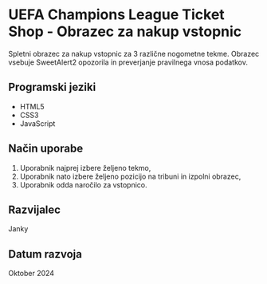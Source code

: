 # UEFA Champions League Ticket Shop - Obrazec za nakup vstopnic

Spletni obrazec za nakup vstopnic za 3 različne nogometne tekme. Obrazec vsebuje SweetAlert2 opozorila in preverjanje pravilnega vnosa podatkov.<br>

## Programski jeziki
- HTML5
- CSS3
- JavaScript

## Način uporabe

1. Uporabnik najprej izbere željeno tekmo,
2. Uporabnik nato izbere željeno pozicijo na tribuni in izpolni obrazec,
3. Uporabnik odda naročilo za vstopnico.

## Razvijalec

Janky

## Datum razvoja

Oktober 2024
